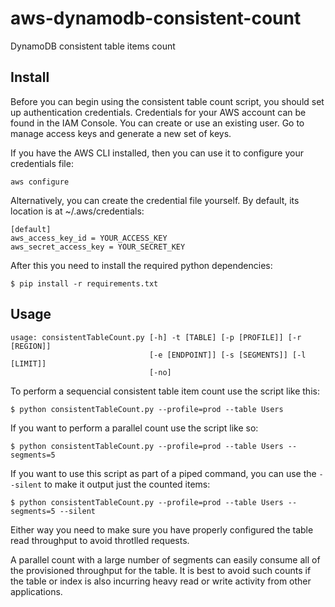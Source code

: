 # aws-dynamodb-consistent-count
DynamoDB consistent table items count

## Install

Before you can begin using the consistent table count script, you should set up authentication credentials. Credentials for your AWS account can be found in the IAM Console. You can create or use an existing user. Go to manage access keys and generate a new set of keys.

If you have the AWS CLI installed, then you can use it to configure your credentials file:

`aws configure`

Alternatively, you can create the credential file yourself. By default, its location is at ~/.aws/credentials:

```
[default]
aws_access_key_id = YOUR_ACCESS_KEY
aws_secret_access_key = YOUR_SECRET_KEY
```

After this you need to install the required python dependencies: 

```
$ pip install -r requirements.txt
```

## Usage

```
usage: consistentTableCount.py [-h] -t [TABLE] [-p [PROFILE]] [-r [REGION]]
                               [-e [ENDPOINT]] [-s [SEGMENTS]] [-l [LIMIT]]
                               [-no]
```


To perform a sequencial consistent table item count use the script like this:

```
$ python consistentTableCount.py --profile=prod --table Users
```

If you want to perform a parallel count use the script like so:

```
$ python consistentTableCount.py --profile=prod --table Users --segments=5
```

If you want to use this script as part of a piped command, you can use the `--silent` to make it output just the counted items:

```
$ python consistentTableCount.py --profile=prod --table Users --segments=5 --silent
```

Either way you need to make sure you have properly configured the table read throughput to avoid throtlled requests.

A parallel count with a large number of segments can easily consume all of the provisioned throughput for the table. It is best to avoid such counts if the table or index is also incurring heavy read or write activity from other applications.

